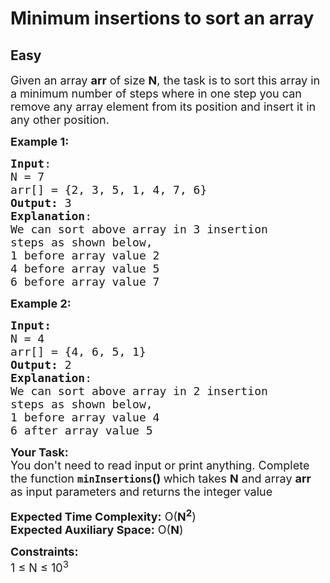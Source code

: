 # Minimum insertions to sort an array
## Easy 
<div class="problem-statement">
                <p></p><p><span style="font-size:18px">Given an array <strong>arr</strong> of size <strong>N</strong>, the task is to sort this array in a minimum number of steps where in one step you can remove any array element from its position and insert it in any other position.</span></p>

<p><span style="font-size:18px"><strong>Example 1:</strong></span></p>

<pre style="position: relative;"><span style="font-size:18px"><strong>Input</strong>:
N = 7
arr[] = {2, 3, 5, 1, 4, 7, 6}
<strong>Output:</strong> 3
<strong>Explanation</strong>: </span>
<span style="font-size:18px">We can sort above array in 3 insertion 
steps as shown below,
1 before array value 2
4 before array value 5
6 before array value 7</span><div class="open_grepper_editor" title="Edit &amp; Save To Grepper"></div></pre>

<p><span style="font-size:18px"><strong>Example 2:</strong></span></p>

<pre style="position: relative;"><span style="font-size:18px"><strong>Input:
</strong>N = 4
arr[] = {4, 6, 5, 1}
<strong>Output: </strong>2
<strong>Explanation</strong>: 
We can sort above array in 2 insertion 
steps as shown below, 
1 before array value 4
6 after array value 5 </span>
<div class="open_grepper_editor" title="Edit &amp; Save To Grepper"></div></pre>

<p><span style="font-size:18px"><strong>Your Task:&nbsp;&nbsp;</strong><br>
You don't need to read input or print anything. Complete the function <strong><code>minInsertions</code>()&nbsp;</strong>which takes <strong>N</strong> and array <strong>arr </strong>as input parameters and returns the integer value</span></p>

<p><span style="font-size:18px"><strong>Expected Time Complexity:</strong> O(<strong>N<sup>2</sup></strong>)<br>
<strong>Expected Auxiliary Space:</strong> O(<strong>N</strong>)</span></p>

<p><span style="font-size:18px"><strong>Constraints:</strong><br>
1 ≤ N ≤ 10<sup>3</sup></span></p>
 <p></p>
            </div>